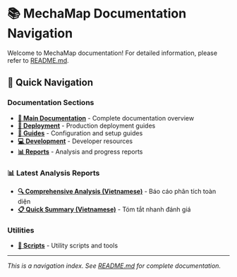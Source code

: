 # 📚 MechaMap Documentation Navigation

Welcome to MechaMap documentation! For detailed information, please refer to [README.md](./README.md).

## 🚀 Quick Navigation

### Documentation Sections
- **[📖 Main Documentation](./README.md)** - Complete documentation overview
- **[🚀 Deployment](./deployment/)** - Production deployment guides
- **[📖 Guides](./guides/)** - Configuration and setup guides  
- **[💻 Development](./development/)** - Developer resources
- **[📊 Reports](./reports/)** - Analysis and progress reports

### 📊 Latest Analysis Reports
- **[🔍 Comprehensive Analysis (Vietnamese)](./reports/comprehensive-analysis-vi.md)** - Báo cáo phân tích toàn diện
- **[📋 Quick Summary (Vietnamese)](./reports/summary-vi.md)** - Tóm tắt nhanh đánh giá

### Utilities
- **[🔧 Scripts](../scripts/)** - Utility scripts and tools

---
*This is a navigation index. See [README.md](./README.md) for complete documentation.*